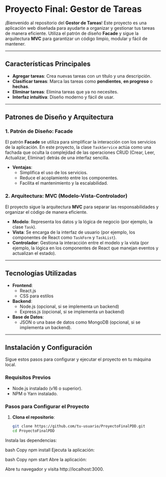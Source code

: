 # Proyecto Final: Gestor de Tareas

¡Bienvenido al repositorio del **Gestor de Tareas**! Este proyecto es una aplicación web diseñada para ayudarte a organizar y gestionar tus tareas de manera eficiente. Utiliza el patrón de diseño **Facade** y sigue la arquitectura **MVC** para garantizar un código limpio, modular y fácil de mantener.

---

## Características Principales

- **Agregar tareas**: Crea nuevas tareas con un título y una descripción.
- **Clasificar tareas**: Marca las tareas como **pendientes**, **en progreso** o **hechas**.
- **Eliminar tareas**: Elimina tareas que ya no necesites.
- **Interfaz intuitiva**: Diseño moderno y fácil de usar.

---

## Patrones de Diseño y Arquitectura

### 1. **Patrón de Diseño: Facade**
El patrón **Facade** se utiliza para simplificar la interacción con los servicios de la aplicación. En este proyecto, la clase `TaskService` actúa como una fachada que oculta la complejidad de las operaciones CRUD (Crear, Leer, Actualizar, Eliminar) detrás de una interfaz sencilla.

- **Ventajas**:
  - Simplifica el uso de los servicios.
  - Reduce el acoplamiento entre los componentes.
  - Facilita el mantenimiento y la escalabilidad.

### 2. **Arquitectura: MVC (Modelo-Vista-Controlador)**
El proyecto sigue la arquitectura **MVC** para separar las responsabilidades y organizar el código de manera eficiente.

- **Modelo**: Representa los datos y la lógica de negocio (por ejemplo, la clase `Task`).
- **Vista**: Se encarga de la interfaz de usuario (por ejemplo, los componentes de React como `TaskForm` y `TaskList`).
- **Controlador**: Gestiona la interacción entre el modelo y la vista (por ejemplo, la lógica en los componentes de React que manejan eventos y actualizan el estado).

---

## Tecnologías Utilizadas

- **Frontend**:
  - React.js
  - CSS para estilos
- **Backend**:
  - Node.js (opcional, si se implementa un backend)
  - Express.js (opcional, si se implementa un backend)
- **Base de Datos**:
  - JSON o una base de datos como MongoDB (opcional, si se implementa un backend).

---

## Instalación y Configuración

Sigue estos pasos para configurar y ejecutar el proyecto en tu máquina local.

### Requisitos Previos

- Node.js instalado (v16 o superior).
- NPM o Yarn instalado.

### Pasos para Configurar el Proyecto

1. **Clona el repositorio**:
   ```bash
   git clone https://github.com/tu-usuario/ProyectoFinalPDD.git
   cd ProyectoFinalPDD
Instala las dependencias:

bash
Copy
npm install
Ejecuta la aplicación:

bash
Copy
npm start
Abre la aplicación:

Abre tu navegador y visita http://localhost:3000.



